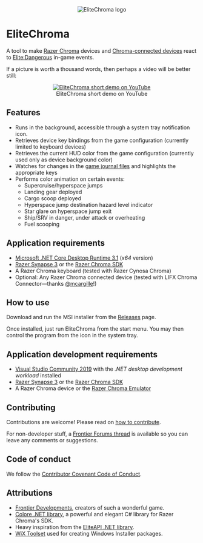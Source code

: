 <div align="center">
  <img src="img/EliteChroma.png" alt="EliteChroma logo" />
</div>

# EliteChroma

A tool to make [Razer Chroma](https://www.razer.com/chroma) devices and [Chroma-connected devices](https://www.razer.com/chroma-workshop/connected-devices) react to [Elite:Dangerous](https://www.elitedangerous.com/) in-game events.

If a picture is worth a thousand words, then perhaps a video will be better still:

<div align="center">
  <figure>
    <div><a href="https://www.youtube.com/watch?v=2y30BFb3810"><img src="https://img.youtube.com/vi/2y30BFb3810/0.jpg" alt="EliteChroma short demo on YouTube" /></a></div>
    <figcaption>EliteChroma short demo on YouTube</figcaption>
  </figure>
</div>

## Features

- Runs in the background, accessible through a system tray notification icon.
- Retrieves device key bindings from the game configuration (currently limited to keyboard devices)
- Retrieves the current HUD color from the game configuration (currently used only as device background color)
- Watches for changes in the [game journal files](http://edcodex.info/?m=doc) and highlights the appropriate keys
- Performs color animation on certain events:
  - Supercruise/hyperspace jumps
  - Landing gear deployed
  - Cargo scoop deployed
  - Hyperspace jump destination hazard level indicator
  - Star glare on hyperspace jump exit
  - Ship/SRV in danger, under attack or overheating
  - Fuel scooping

## Application requirements

- [Microsoft .NET Core Desktop Runtime 3.1](https://dotnet.microsoft.com/download/dotnet-core/current/runtime) (_x64_ version)
- [Razer Synapse 3](https://www.razer.com/synapse-3) or the [Razer Chroma SDK](https://developer.razer.com/works-with-chroma/download/)
- A Razer Chroma keyboard (tested with Razer Cynosa Chroma)
- Optional: Any Razer Chroma connected device (tested with LIFX Chroma Connector—thanks [@mcargille](https://github.com/mcargille)!)

## How to use

Download and run the MSI installer from the [Releases](https://github.com/poveden/EliteChroma/releases) page.

Once installed, just run EliteChroma from the start menu. You may then control the program from the icon in the system tray.

## Application development requirements

- [Visual Studio Community 2019](https://visualstudio.microsoft.com/vs/) with the _.NET desktop development workload_ installed
- [Razer Synapse 3](https://www.razer.com/synapse-3) or the [Razer Chroma SDK](https://developer.razer.com/works-with-chroma/download/)
- A Razer Chroma device or the [Razer Chroma Emulator](https://developer.razer.com/works-with-chroma/download/#emulator)

## Contributing

Contributions are welcome! Please read on [how to contribute](https://github.com/poveden/EliteChroma/blob/master/CONTRIBUTING.md).

For non-developer stuff, a [Frontier Forums thread](https://forums.frontier.co.uk/threads/elitechroma.534200/) is available so you can leave any comments or suggestions.

## Code of conduct

We follow the [Contributor Covenant Code of Conduct](https://github.com/poveden/EliteChroma/blob/master/CODE_OF_CONDUCT.md).

## Attributions

- [Frontier Developments](https://www.frontier.co.uk/), creators of such a wonderful game.
- [Colore .NET library](https://github.com/chroma-sdk/Colore), a powerful and elegant C# library for Razer Chroma's SDK.
- Heavy inspiration from the [EliteAPI .NET library](https://github.com/EliteAPI/EliteAPI).
- [WiX Toolset](https://wixtoolset.org/) used for creating Windows Installer packages.
